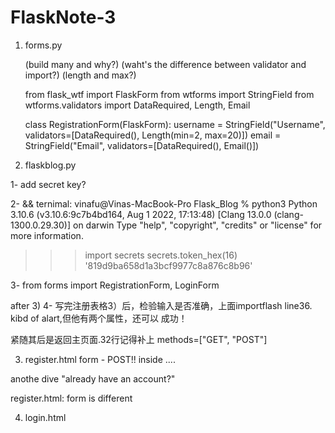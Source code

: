 # FlaskNote-3

1) forms.py

      (build many and why?)
      (waht's the difference between validator and import?)
      (length and max?)

      from flask_wtf import FlaskForm
      from wtforms import StringField
      from wtforms.validators import DataRequired, Length, Email

      class RegistrationForm(FlaskForm):
          username = StringField("Username",
              validators=[DataRequired(), Length(min=2, max=20)])
          email = StringField("Email",
              validators=[DataRequired(), Email()])

2) flaskblog.py

1- add secret key?



2- && ternimal:
vinafu@Vinas-MacBook-Pro Flask_Blog % python3
Python 3.10.6 (v3.10.6:9c7b4bd164, Aug  1 2022, 17:13:48) [Clang 13.0.0 (clang-1300.0.29.30)] on darwin
Type "help", "copyright", "credits" or "license" for more information.
>>> import secrets
>>> secrets.token_hex(16)
'819d9ba658d1a3bcf9977c8a876c8b96'


3- from forms import RegistrationForm, LoginForm

after 3) 4- 写完注册表格3）后，检验输入是否准确，上面importflash 
line36.
kibd of alart,但他有两个属性，还可以 成功！

紧随其后是返回主页面.32行记得补上 methods=["GET", "POST"]


3) register.html
form - POST!!
inside ....

anothe dive "already have an account?"

register.html: form is different

4) login.html




